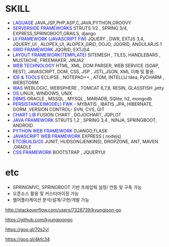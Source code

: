 
# SKILL


- <font color='blue'> LAGUAGE </font>  JAVA,JSP,PHP,ASP,C,JAVA,PYTHON,GROOVY  
- <font color='blue'> SERVERSIDE FRAMEWORKS</font>   STRUTS 1/2 , SPRING 3/4, EXPRESS,SPRINGBOOT,GRAILS, django
- <font color='blue'> UI FRAMEWORK (JAVASCRIPT FW)</font>    JQUERY , DWR, EXTJS 3,4, JQUERY_UI , ALOPEX_UI, ALOPEX_GRID, DOJO, JQGRID, ANGULARJS 1
- <font color='blue'> GRID FRAMEWORK </font>  JQGRID, EXTJS4
- <font color='blue'> LAYOUT FRAMEWORK(TEMPLATE) </font>  SITEMESH , TILES, HANDLEBARS , MUSTACHE, FREEMAKER, JINJA2
- <font color='blue'> WEB TECHNOLOGY </font>  HTML, XML, DOM PARSER,  WEB SERVICE (SOAP, REST), JAVASCRIPT, DOM, CSS, JSP , JSTL,JSON, XML  이해 및 활용.
- <font color='blue'> IDE & TOOLS</font>    ECLIPSE , NOTEPAD++ , ATOM, INTELLIJ Idea,  PyCHARM  , WEBSTORM
- <font color='blue'> WAS </font>  WEBLOGIC, WEBSPHERE , TOMCAT 6,7,8, RESIN, GLASSFISH ,jetty
- <font color='blue'> OS </font>  LINUX, WINDOWS, UNIX
- <font color='blue'> DBMS </font>  ORACLE , MSSQL , MYSQL , MARIADB, SQlite, h2, mongodb
- <font color='blue'> PERSISTANCE(MODEL) FWK </font> - MYBATIS , IBATIS ,JPA, HIBERNATE, GORM ,VERSION CONTROL-  SVN, CVS, GIT
- <font color='blue'> CHART LIB </font>  FUSION CHART , DOJOCHART, JQPLOT
- <font color='blue'> JAVA FRAMEWORK </font>    STRUTS 1,2 , SPRING 3,4 , NINJA, SPRINGBOOT, ANDROID
- <font color='blue'> PYTHON WEB FRAMEWORK </font>  DJANGO,FLASK
- <font color='blue'> JAVASCRIPT WEB FRAMEWORK </font>  EXPRESS ( nodejs)
- <font color='blue'> ETC(BUILD/CI) </font>  JUNIT, HUDSON(JENKINS), DROPZONE, ANT, MAVEN ,GRADLE
- <font color='blue'> CSS FRAMEWORK </font>  BOOTSTRAP , JQUERYUI

# etc

- SPRINGMVC, SPRINGBOOT 기반 프레임웍 설정/ 연동 및 구축 가능
- 오픈소스 활용 및 커스터마이징 가능
- 웹어플리케이션 분석/설계/구현/개발 가능

<http://stackoverflow.com/users/7328739/kyungjoon-go>

<https://github.com/kyungjoongo>

<https://goo.gl/70s2yl>

<https://goo.gl/4kfc34>
